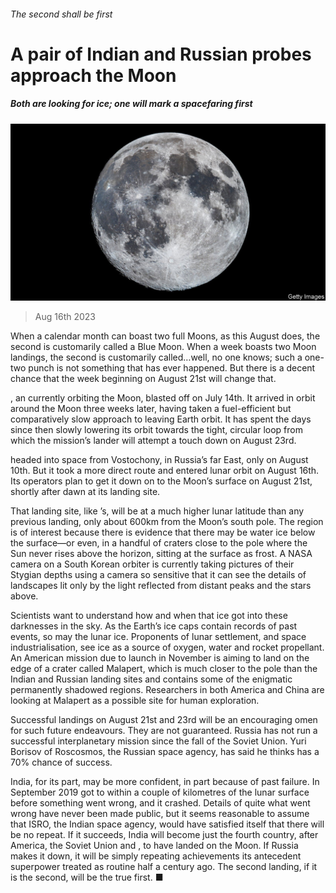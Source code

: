 ###### The second shall be first

# A pair of Indian and Russian probes approach the Moon 

##### Both are looking for ice; one will mark a spacefaring first 

![image](images/20230819_STP503.jpg) 

> Aug 16th 2023 

When a calendar month can boast two full Moons, as this August does, the second is customarily called a Blue Moon. When a week boasts two Moon landings, the second is customarily called…well, no one knows; such a one-two punch is not something that has ever happened. But there is a decent chance that the week beginning on August 21st will change that. 

, an  currently orbiting the Moon, blasted off on July 14th. It arrived in orbit around the Moon three weeks later, having taken a fuel-efficient but comparatively slow approach to leaving Earth orbit. It has spent the days since then slowly lowering its orbit towards the tight, circular loop from which the mission’s lander will attempt a touch down on August 23rd.

 headed into space from Vostochony, in Russia’s far East, only on August 10th. But it took a more direct route and entered lunar orbit on August 16th. Its operators plan to get it down on to the Moon’s surface on August 21st, shortly after dawn at its landing site. 

That landing site, like ’s, will be at a much higher lunar latitude than any previous landing, only about 600km from the Moon’s south pole. The region is of interest because there is evidence that there may be water ice below the surface—or even, in a handful of craters close to the pole where the Sun never rises above the horizon, sitting at the surface as frost. A NASA camera on a South Korean orbiter is currently taking pictures of their Stygian depths using a camera so sensitive that it can see the details of landscapes lit only by the light reflected from distant peaks and the stars above. 

Scientists want to understand how and when that ice got into these darknesses in the sky. As the Earth’s ice caps contain records of past events, so may the lunar ice. Proponents of lunar settlement, and space industrialisation, see ice as a source of oxygen, water and rocket propellant. An American mission due to launch in November is aiming to land on the edge of a crater called Malapert, which is much closer to the pole than the Indian and Russian landing sites and contains some of the enigmatic permanently shadowed regions. Researchers in both America and China are looking at Malapert as a possible site for human exploration. 

Successful landings on August 21st and 23rd will be an encouraging omen for such future endeavours. They are not guaranteed. Russia has not run a successful interplanetary mission since the fall of the Soviet Union. Yuri Borisov of Roscosmos, the Russian space agency, has said he thinks  has a 70% chance of success.

India, for its part, may be more confident, in part because of past failure. In September 2019  got to within a couple of kilometres of the lunar surface before something went wrong, and it crashed. Details of quite what went wrong have never been made public, but it seems reasonable to assume that ISRO, the Indian space agency, would have satisfied itself that there will be no repeat. If it succeeds, India will become just the fourth country, after America, the Soviet Union and , to have landed on the Moon. If Russia makes it down, it will be simply repeating achievements its antecedent superpower treated as routine half a century ago. The second landing, if it is the second, will be the true first. ■


